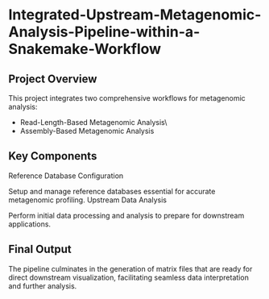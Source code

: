 # Integrated-Upstream-Metagenomic-Analysis-Pipeline-within-a-Snakemake-Workflow
## Project Overview
This project integrates two comprehensive workflows for metagenomic analysis:

- Read-Length-Based Metagenomic Analysis\
- Assembly-Based Metagenomic Analysis

## Key Components
Reference Database Configuration

Setup and manage reference databases essential for accurate metagenomic profiling.
Upstream Data Analysis

Perform initial data processing and analysis to prepare for downstream applications.
## Final Output
The pipeline culminates in the generation of matrix files that are ready for direct downstream visualization, facilitating seamless data interpretation and further analysis.

